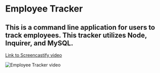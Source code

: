 # Employee Tracker
## This is a command line application for users to track employees. This tracker utilizes Node, Inquirer, and MySQL.

[Link to Screencastify video](https://drive.google.com/file/d/1MVcRBh48C-LeZmchh8KVAm464h_vC22d/view)

![Employee Tracker video](Assets/images/employeetracker.gif)
